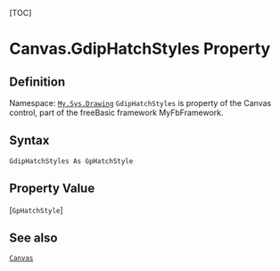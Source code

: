 [TOC]
# Canvas.GdipHatchStyles Property

## Definition
Namespace: [`My.Sys.Drawing`](My.Sys.Drawing.md)
`GdipHatchStyles` is property of the Canvas control, part of the freeBasic framework MyFbFramework.
## Syntax
```freeBasic
GdipHatchStyles As GpHatchStyle
```
## Property Value
[`GpHatchStyle`]
## See also
[`Canvas`](Canvas.md)
